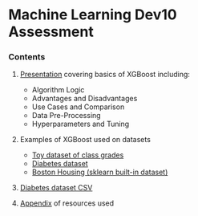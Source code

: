 # Machine Learning Dev10 Assessment

### Contents
1. [Presentation](https://github.com/CMatador/asmt-9/blob/master/Presentation.pdf) covering basics of XGBoost including:
    - Algorithm Logic
    - Advantages and Disadvantages
    - Use Cases and Comparison
    - Data Pre-Processing
    - Hyperparameters and Tuning

2. Examples of XGBoost used on datasets
    - [Toy dataset of class grades](https://github.com/CMatador/asmt-9/blob/master/toy.ipynb)
    - [Diabetes dataset](https://github.com/CMatador/asmt-9/blob/master/diabetes.ipynb)
    - [Boston Housing (sklearn built-in dataset)](https://github.com/CMatador/asmt-9/blob/master/boston-model.ipynb)
    
3. [Diabetes dataset CSV](https://github.com/CMatador/asmt-9/blob/master/diabetes.csv)
4. [Appendix](https://github.com/CMatador/asmt-9/blob/master/xgboost-appendix.pdf) of resources used
